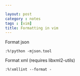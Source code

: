 ```yaml
---

layout: post
category : notes
tags : [vim]
title: Formatting in vim
---
```

Format json

	:%!python -mjson.tool
	
Format xml (requires libxml2-utils)

	:%!xmllint --format -
